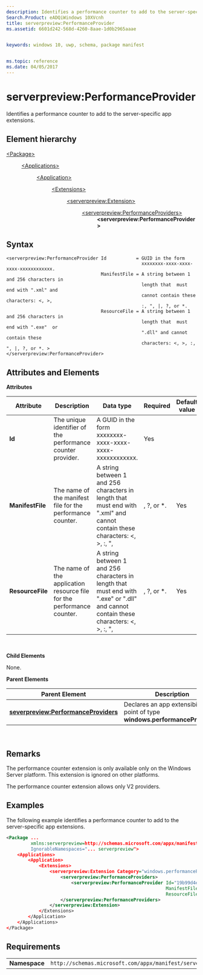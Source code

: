 ```yaml
---
description: Identifies a performance counter to add to the server-specific app extensions.
Search.Product: eADQiWindows 10XVcnh
title: serverpreview:PerformanceProvider
ms.assetid: 6601d242-568d-4260-8aae-1d0b2965aaae


keywords: windows 10, uwp, schema, package manifest


ms.topic: reference
ms.date: 04/05/2017
---
```


# serverpreview:PerformanceProvider


Identifies a performance counter to add to the server-specific app extensions.

## Element hierarchy

<dl>
<dt><a href="element-package.md">&lt;Package&gt;</a></dt>
<dd>
<dl>
<dt><a href="element-applications.md">&lt;Applications&gt;</a></dt>
<dd>
<dl>
<dt><a href="element-application.md">&lt;Application&gt;</a></dt>
<dd>
<dl>
<dt><a href="element-1-extensions.md">&lt;Extensions&gt;</a></dt>
<dd>
<dl>
<dt><a href="element-serverpreview-extension-manual.md">&lt;serverpreview:Extension&gt;</a></dt>
<dd>
<dl>
<dt><a href="element-serverpreview-performanceproviders-manual.md">&lt;serverpreview:PerformanceProviders&gt;</a></dt>
<dd><b>&lt;serverpreview:PerformanceProvider&gt;</b></dd>
</dl>									
</dd>
</dl>
</dd>
</dl>
</dd>
</dl>
</dd>
</dl>
</dd>
</dl>

## Syntax


```
<serverpreview:PerformanceProvider Id           = GUID in the form 
                                                  xxxxxxxx-xxxx-xxxx-xxxx-xxxxxxxxxxxx.  
                                   ManifestFile = A string between 1 and 256 characters in 
                                                  length that  must end with ".xml" and 
                                                  cannot contain these characters: <, >, 
                                                  :, ", |, ?, or *.
                                   ResourceFile = A string between 1 and 256 characters in 
                                                  length that  must end with ".exe"  or 
                                                  ".dll" and cannot contain these 
                                                  characters: <, >, :, ", |, ?, or *. >
</serverpreview:PerformanceProvider>
```

## Attributes and Elements


**Attributes**

| Attribute        | Description                                                            | Data type                                                                                                                                               | Required | Default value |
|------------------|------------------------------------------------------------------------|---------------------------------------------------------------------------------------------------------------------------------------------------------|----------|---------------|
| **Id**           | The unique identifier of the performance counter provider.             | A GUID in the form xxxxxxxx-xxxx-xxxx-xxxx-xxxxxxxxxxxx.                                                                                                | Yes      |               |
| **ManifestFile** | The name of the manifest file for the performance counter.             | A string between 1 and 256 characters in length that must end with ".xml" and cannot contain these characters: &lt;, &gt;, :, ", |, ?, or \*.           | Yes      |               |
| **ResourceFile** | The name of the application resource file for the performance counter. | A string between 1 and 256 characters in length that must end with ".exe" or ".dll" and cannot contain these characters: &lt;, &gt;, :, ", |, ?, or \*. | Yes      |               |

 

**Child Elements**

None.

**Parent Elements**

| Parent Element                                                                                 | Description                                                                   |
|------------------------------------------------------------------------------------------------|-------------------------------------------------------------------------------|
| [**severpreview:PerformanceProviders**](element-serverpreview-performanceproviders-manual.md) | Declares an app extensibility point of type **windows.performanceProviders**. |

 

## Remarks


The performance counter extension is only available only on the Windows Server platform. This extension is ignored on other platforms.

The performance counter extension allows only V2 providers.

## Examples


The following example identifies a performance counter to add to the server-specific app extensions.

```XML
<Package ...
         xmlns:serverpreview=http://schemas.microsoft.com/appx/manifest/serverpreview/windows10"  
         IgnorableNamespaces="... serverpreview">
    <Applications>
        <Application>
            <Extensions>
                <serverpreview:Extension Category="windows.performanceProviders">  
                    <serverpreview:PerformanceProviders>  
                        <serverpreview:PerformanceProvider Id="19b99d4e-deef-4de5-9fe8-5d53a01f79e0"
                                                           ManifestFile="Counters.xml"  
                                                           ResourceFile="PerfSample.exe" />  
                    </serverpreview:PerformanceProviders>  
                </serverpreview:Extension>  
            </Extensions>
        </Application>
    </Applications>
</Package>
```

## Requirements


|               |                                                                    |
|---------------|--------------------------------------------------------------------|
| **Namespace** | `http://schemas.microsoft.com/appx/manifest/serverpreview/windows10` |

 

 

 



